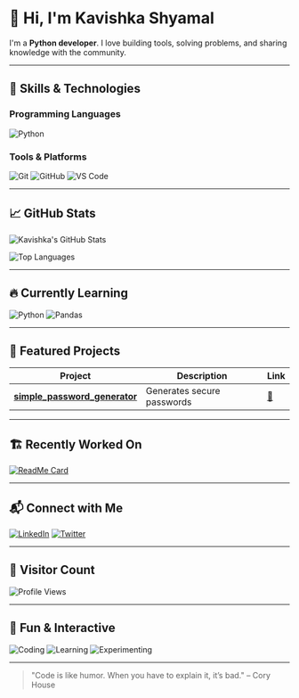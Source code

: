 # 👋 Hi, I'm Kavishka Shyamal

I'm a **Python developer**. I love building tools, solving problems, and sharing knowledge with the community.  

---

## 🧰 Skills & Technologies

### Programming Languages
![Python](https://img.shields.io/badge/Python-3776AB?style=for-the-badge&logo=python&logoColor=white)

### Tools & Platforms
![Git](https://img.shields.io/badge/Git-F05032?style=for-the-badge&logo=git&logoColor=white)
![GitHub](https://img.shields.io/badge/GitHub-181717?style=for-the-badge&logo=github&logoColor=white)
![VS Code](https://img.shields.io/badge/VS%20Code-0078D7?style=for-the-badge&logo=visual-studio-code&logoColor=white)

---

## 📈 GitHub Stats

![Kavishka's GitHub Stats](https://github-readme-stats.vercel.app/api?username=kavishkashyamal&show_icons=true&theme=radical&count_private=true)

![Top Languages](https://github-readme-stats.vercel.app/api/top-langs/?username=kavishkashyamal&layout=compact&theme=radical)

---

## 🔥 Currently Learning

![Python](https://img.shields.io/badge/Python-3776AB?style=for-the-badge&logo=python&logoColor=white)
![Pandas](https://img.shields.io/badge/-Pandas-333333?style=flat&logo=pandas&logoColor=white)

---

## 📂 Featured Projects

| Project | Description | Link |
|---------|-------------|------|
| **[simple_password_generator](https://github.com/kavishkashyamal/my-python/blob/main/simple_password_generator)** | Generates secure passwords | [🔗](https://github.com/kavishkashyamal/my-python/tree/main/simple_password_generator)|


---

## 🏗️ Recently Worked On

[![ReadMe Card](https://github-readme-stats.vercel.app/api/pin/?username=kavishkashyamal&repo=my-python&theme=radical)](https://github.com/kavishkashyamal/my-python)

---

## 📬 Connect with Me

[![LinkedIn](https://img.shields.io/badge/LinkedIn-0A66C2?style=for-the-badge&logo=linkedin&logoColor=white)](www.linkedin.com/in/shyamalkavishka) 
[![Twitter](https://img.shields.io/badge/Twitter-1DA1F2?style=for-the-badge&logo=twitter&logoColor=white)](https://twitter.com/kavishkashyamal)

---

## 🌟 Visitor Count

![Profile Views](https://komarev.com/ghpvc/?username=Kavishkashyamal&color=blue)

---

## 🎨 Fun & Interactive

![Coding](https://img.shields.io/badge/Coding-💻-brightgreen?style=for-the-badge)
![Learning](https://img.shields.io/badge/Learning-📚-blue?style=for-the-badge)
![Experimenting](https://img.shields.io/badge/Experimenting-🧪-orange?style=for-the-badge)

---

> "Code is like humor. When you have to explain it, it’s bad." – Cory House
